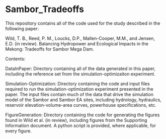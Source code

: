 # Sambor_Tradeoffs

This repository contains all of the code used for the study described in the following paper:

Wild, T. B., Reed, P. M., Loucks, D.P., Mallen-Cooper, M.M., and Jensen, E.D. (in review). Balancing Hydropower and Ecological Impacts in the Mekong: Tradeoffs for Sambor Mega Dam.

Contents:

DataInPaper: Directory containing all of the data generated in this paper, including the reference set from the simulation-optimizaiton experiment.

Simulation-Optimization: Directory containing the code and input files required to run the simulation-optimization experiment presented in the paper. The input files contain much of the data that drive the simulation model of the Sambor and Sambor EA sites, including hydrology, hydraulics, reservoir elevation-volume-area curves, powerhouse specifications, etc.

FigureGeneration: Directory containing the code for generating the figures found in Wild et al. (in review), including figures from the Supporting Information document. A python script is provided, where applicable, for every figure.
